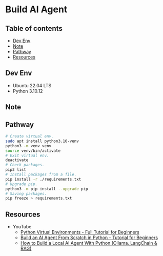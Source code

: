 <!-- omit in toc -->
# Build AI Agent

<!-- omit in toc -->
## Table of contents

- [Dev Env](#dev-env)
- [Note](#note)
- [Pathway](#pathway)
- [Resources](#resources)

## Dev Env

- Ubuntu 22.04 LTS
- Python 3.10.12

## Note

## Pathway

``` bash
# Create virtual env.
sudo apt install python3.10-venv
python3 -m venv venv
source venv/bin/activate
# Exit virtual env.
deactivate
# Check packages.
pip3 list
# Install packages from a file.
pip install -r ./requirements.txt
# Upgrade pip.
python3 -m pip install --upgrade pip
# Saving packages.
pip freeze > requirements.txt
```

## Resources

- YouTube
  - [Python Virtual Environments - Full Tutorial for Beginners](https://www.youtube.com/watch?v=Y21OR1OPC9A)
  - [Build an AI Agent From Scratch in Python - Tutorial for Beginners](https://www.youtube.com/watch?v=bTMPwUgLZf0)
  - [How to Build a Local AI Agent With Python (Ollama, LangChain & RAG)](https://www.youtube.com/watch?v=E4l91XKQSgw)
